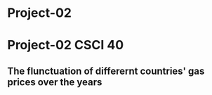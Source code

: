 # Project-02

# Project-02 CSCI 40

## The flunctuation of differernt countries' gas prices over the years 
